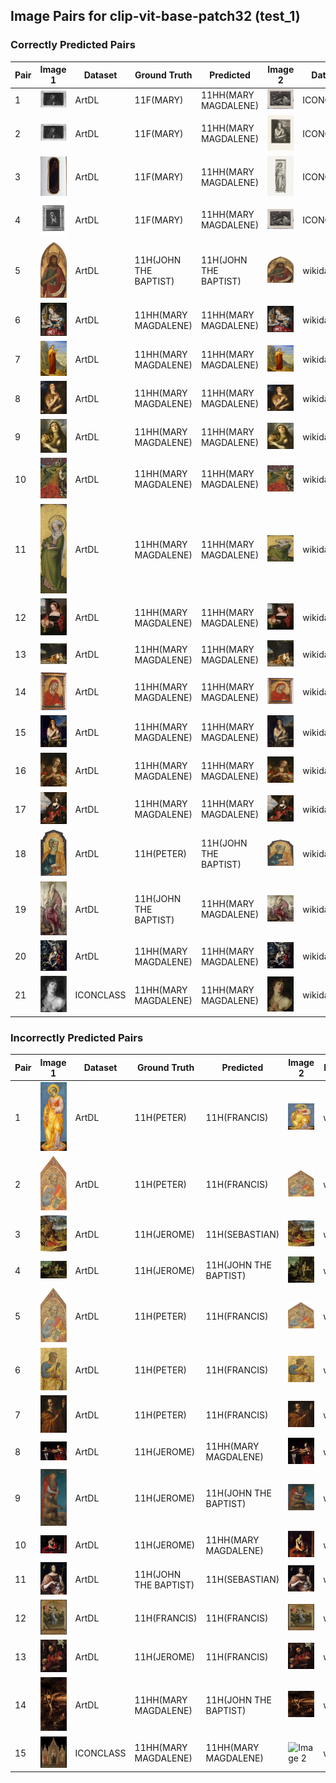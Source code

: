 ## Image Pairs for clip-vit-base-patch32 (test_1)

### Correctly Predicted Pairs

| Pair | Image 1 | Dataset | Ground Truth | Predicted | Image 2 | Dataset | Ground Truth | Predicted |
|------|---------|---------|--------------|-----------|---------|---------|--------------|-----------|
| 1 | ![Image 1](../../example/image_1_ICCD3163621_13815-H.jpg) | ArtDL | 11F(MARY) | 11HH(MARY MAGDALENE) | ![Image 2](../../example/image_2_IIHIM_-1335425534.jpg) | ICONCLASS | 11HH(MARY MAGDALENE) | 11HH(MARY MAGDALENE) |
| 2 | ![Image 1](../../example/image_1_ICCD3163621_13815-H.jpg) | ArtDL | 11F(MARY) | 11HH(MARY MAGDALENE) | ![Image 2](../../example/image_2_IIHIM_RIJKS_1401436342.jpg) | ICONCLASS | 11HH(MARY MAGDALENE) | 11HH(MARY MAGDALENE) |
| 3 | ![Image 1](../../example/image_1_ICCD3710537_375754.jpg) | ArtDL | 11F(MARY) | 11HH(MARY MAGDALENE) | ![Image 2](../../example/image_2_IIHIM_RIJKS_1827277148.jpg) | ICONCLASS | 11HH(CATHERINE) | 11HH(MARY MAGDALENE) |
| 4 | ![Image 1](../../example/image_1_ICCD4203971_00069043.jpg) | ArtDL | 11F(MARY) | 11HH(MARY MAGDALENE) | ![Image 2](../../example/image_2_IIHIM_-1335425534.jpg) | ICONCLASS | 11HH(MARY MAGDALENE) | 11HH(MARY MAGDALENE) |
| 5 | ![Image 1](../../example/image_1_1939_1_291.jpg) | ArtDL | 11H(JOHN THE BAPTIST) | 11H(JOHN THE BAPTIST) | ![Image 2](../../example/image_2_Q20173065.jpg) | wikidata | 11H(JOHN THE BAPTIST) | 11H(JOHN THE BAPTIST) |
| 6 | ![Image 1](../../example/image_1_253669.jpg) | ArtDL | 11HH(MARY MAGDALENE) | 11HH(MARY MAGDALENE) | ![Image 2](../../example/image_2_Q20540321.jpg) | wikidata | 11HH(MARY MAGDALENE) | 11HH(MARY MAGDALENE) |
| 7 | ![Image 1](../../example/image_1_258398.jpg) | ArtDL | 11HH(MARY MAGDALENE) | 11HH(MARY MAGDALENE) | ![Image 2](../../example/image_2_Q19820268.jpg) | wikidata | 11HH(MARY MAGDALENE) | 11HH(MARY MAGDALENE) |
| 8 | ![Image 1](../../example/image_1_Q15974339.jpg) | ArtDL | 11HH(MARY MAGDALENE) | 11HH(MARY MAGDALENE) | ![Image 2](../../example/image_2_Q15974339.jpg) | wikidata | 11HH(MARY MAGDALENE) | 11HH(MARY MAGDALENE) |
| 9 | ![Image 1](../../example/image_1_Q18748614.jpg) | ArtDL | 11HH(MARY MAGDALENE) | 11HH(MARY MAGDALENE) | ![Image 2](../../example/image_2_Q18748614.jpg) | wikidata | 11HH(MARY MAGDALENE) | 11HH(MARY MAGDALENE) |
| 10 | ![Image 1](../../example/image_1_Q19925792.jpg) | ArtDL | 11HH(MARY MAGDALENE) | 11HH(MARY MAGDALENE) | ![Image 2](../../example/image_2_Q19925792.jpg) | wikidata | 11HH(MARY MAGDALENE) | 11HH(MARY MAGDALENE) |
| 11 | ![Image 1](../../example/image_1_Q19926040.jpg) | ArtDL | 11HH(MARY MAGDALENE) | 11HH(MARY MAGDALENE) | ![Image 2](../../example/image_2_Q19926040.jpg) | wikidata | 11HH(MARY MAGDALENE) | 11HH(MARY MAGDALENE) |
| 12 | ![Image 1](../../example/image_1_Q20267955.jpg) | ArtDL | 11HH(MARY MAGDALENE) | 11HH(MARY MAGDALENE) | ![Image 2](../../example/image_2_Q20267955.jpg) | wikidata | 11HH(MARY MAGDALENE) | 11HH(MARY MAGDALENE) |
| 13 | ![Image 1](../../example/image_1_Q29024815.jpg) | ArtDL | 11HH(MARY MAGDALENE) | 11HH(MARY MAGDALENE) | ![Image 2](../../example/image_2_Q29024815.jpg) | wikidata | 11HH(MARY MAGDALENE) | 11HH(MARY MAGDALENE) |
| 14 | ![Image 1](../../example/image_1_Q29477236.jpg) | ArtDL | 11HH(MARY MAGDALENE) | 11HH(MARY MAGDALENE) | ![Image 2](../../example/image_2_Q29477236.jpg) | wikidata | 11HH(MARY MAGDALENE) | 11HH(MARY MAGDALENE) |
| 15 | ![Image 1](../../example/image_1_Q4448822.jpg) | ArtDL | 11HH(MARY MAGDALENE) | 11HH(MARY MAGDALENE) | ![Image 2](../../example/image_2_Q4448822.jpg) | wikidata | 11HH(MARY MAGDALENE) | 11HH(MARY MAGDALENE) |
| 16 | ![Image 1](../../example/image_1_Q55102676.jpg) | ArtDL | 11HH(MARY MAGDALENE) | 11HH(MARY MAGDALENE) | ![Image 2](../../example/image_2_Q55102676.jpg) | wikidata | 11HH(MARY MAGDALENE) | 11HH(MARY MAGDALENE) |
| 17 | ![Image 1](../../example/image_1_Q6004260.jpg) | ArtDL | 11HH(MARY MAGDALENE) | 11HH(MARY MAGDALENE) | ![Image 2](../../example/image_2_Q6004260.jpg) | wikidata | 11HH(MARY MAGDALENE) | 11HH(MARY MAGDALENE) |
| 18 | ![Image 1](../../example/image_1___EX_1000788252_18423.jpg) | ArtDL | 11H(PETER) | 11H(JOHN THE BAPTIST) | ![Image 2](../../example/image_2_Q20172983.jpg) | wikidata | 11H(PETER) | 11H(JOHN THE BAPTIST) |
| 19 | ![Image 1](../../example/image_1_en-SK-A-3382.jpg) | ArtDL | 11H(JOHN THE BAPTIST) | 11HH(MARY MAGDALENE) | ![Image 2](../../example/image_2_Q17334273.jpg) | wikidata | 11H(JOHN THE BAPTIST) | 11HH(MARY MAGDALENE) |
| 20 | ![Image 1](../../example/image_1_greco_el_17_1703grec.jpg) | ArtDL | 11HH(MARY MAGDALENE) | 11HH(MARY MAGDALENE) | ![Image 2](../../example/image_2_Q16589363.jpg) | wikidata | 11HH(MARY MAGDALENE) | 11HH(MARY MAGDALENE) |
| 21 | ![Image 1](../../example/image_1_IIHIM_1359909329.jpg) | ICONCLASS | 11HH(MARY MAGDALENE) | 11HH(MARY MAGDALENE) | ![Image 2](../../example/image_2_Q117226027.jpg) | wikidata | 11HH(MARY MAGDALENE) | 11HH(MARY MAGDALENE) |

### Incorrectly Predicted Pairs

| Pair | Image 1 | Dataset | Ground Truth | Predicted | Image 2 | Dataset | Ground Truth | Predicted |
|------|---------|---------|--------------|-----------|---------|---------|--------------|-----------|
| 1 | ![Image 1](../../example/image_1_1939_1_80.jpg) | ArtDL | 11H(PETER) | 11H(FRANCIS) | ![Image 2](../../example/image_2_Q20173671.jpg) | wikidata | 11H(PETER) | 11H(JOHN) |
| 2 | ![Image 1](../../example/image_1_1950_11_1_a.jpg) | ArtDL | 11H(PETER) | 11H(FRANCIS) | ![Image 2](../../example/image_2_Q20173413.jpg) | wikidata | 11H(PETER) | 11H(JEROME) |
| 3 | ![Image 1](../../example/image_1_253141.jpg) | ArtDL | 11H(JEROME) | 11H(SEBASTIAN) | ![Image 2](../../example/image_2_Q3947314.jpg) | wikidata | 11H(JEROME) | 11H(JEROME) |
| 4 | ![Image 1](../../example/image_1_Q17335796.jpg) | ArtDL | 11H(JEROME) | 11H(JOHN THE BAPTIST) | ![Image 2](../../example/image_2_Q17335796.jpg) | wikidata | 11H(JEROME) | 11H(JEROME) |
| 5 | ![Image 1](../../example/image_1_Q20173413.jpg) | ArtDL | 11H(PETER) | 11H(FRANCIS) | ![Image 2](../../example/image_2_Q20173413.jpg) | wikidata | 11H(PETER) | 11H(JEROME) |
| 6 | ![Image 1](../../example/image_1_Q20173883.jpg) | ArtDL | 11H(PETER) | 11H(FRANCIS) | ![Image 2](../../example/image_2_Q20173883.jpg) | wikidata | 11H(PETER) | 11H(JEROME) |
| 7 | ![Image 1](../../example/image_1_Q21283213.jpg) | ArtDL | 11H(PETER) | 11H(FRANCIS) | ![Image 2](../../example/image_2_Q21283213.jpg) | wikidata | 11H(PETER) | 11H(JEROME) |
| 8 | ![Image 1](../../example/image_1_Q2715177.jpg) | ArtDL | 11H(JEROME) | 11HH(MARY MAGDALENE) | ![Image 2](../../example/image_2_Q2715177.jpg) | wikidata | 11H(JEROME) | 11H(JEROME) |
| 9 | ![Image 1](../../example/image_1_Q27981491.jpg) | ArtDL | 11H(JEROME) | 11H(JOHN THE BAPTIST) | ![Image 2](../../example/image_2_Q27981491.jpg) | wikidata | 11H(JEROME) | 11H(JEROME) |
| 10 | ![Image 1](../../example/image_1_Q510799.jpg) | ArtDL | 11H(JEROME) | 11HH(MARY MAGDALENE) | ![Image 2](../../example/image_2_Q510799.jpg) | wikidata | 11H(JEROME) | 11H(JEROME) |
| 11 | ![Image 1](../../example/image_1_clouet_jean_francbap.jpg) | ArtDL | 11H(JOHN THE BAPTIST) | 11H(SEBASTIAN) | ![Image 2](../../example/image_2_Q30096142.jpg) | wikidata | 11H(JOHN THE BAPTIST) | 11H(JOHN THE BAPTIST) |
| 12 | ![Image 1](../../example/image_1_en-SK-A-4006.jpg) | ArtDL | 11H(FRANCIS) | 11H(FRANCIS) | ![Image 2](../../example/image_2_Q17335839.jpg) | wikidata | 11H(FRANCIS) | 11H(ANTONY ABBOT) |
| 13 | ![Image 1](../../example/image_1_hemessen_jan_stjerom.jpg) | ArtDL | 11H(JEROME) | 11H(FRANCIS) | ![Image 2](../../example/image_2_Q114744953.jpg) | wikidata | 11H(JEROME) | 11H(ANTONY ABBOT) |
| 14 | ![Image 1](../../example/image_1_tintoret_3b_3ground_5maryma.jpg) | ArtDL | 11HH(MARY MAGDALENE) | 11H(JOHN THE BAPTIST) | ![Image 2](../../example/image_2_Q11769022.jpg) | wikidata | 11HH(MARY MAGDALENE) | 11H(JEROME) |
| 15 | ![Image 1](../../example/image_1_IIHIM_RIJKS_2033920572.jpg) | ICONCLASS | 11HH(MARY MAGDALENE) | 11HH(MARY MAGDALENE) | ![Image 2](../../example/image_2_Q17347293.jpg) | wikidata | 11HH(MARY MAGDALENE) | 11H(ANTONY ABBOT) |
